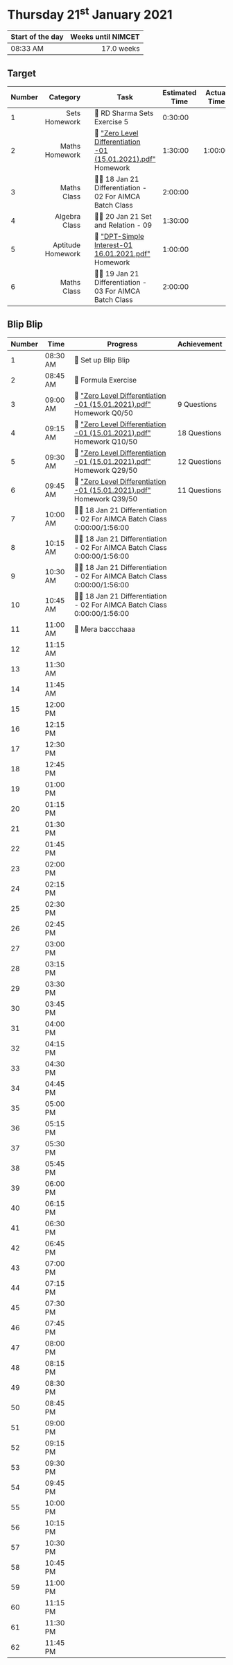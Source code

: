 # Thursday 21<sup>st</sup> January 2021

| Start of the day | Weeks until NIMCET |
| ---------------- | -----------------: |
| 08:33 AM | 17.0 weeks |

## Target
| Number |Category|      |Task| Estimated Time | Actual Time |
| - | -: | - | - | - | - |
| 1 | Sets Homework | | 💪 RD Sharma Sets Exercise 5 | 0:30:00 | |
| 2 | Maths Homework | | 📒 ["Zero Level Differentiation -01 (15.01.2021).pdf"](https://live.impetusgurukul.com/?route=item/descriptivetest&file=aHR0cDovL3RyLWF0dGFjaG1lbnRzLnMzLWFwLXNvdXRoZWFzdC0xLmFtYXpvbmF3cy5jb20vQVMvMjIzZDMyL3F1ZS8wMjU4MDgyODU4NmYwLVplcm8gTGV2ZWwgRGlmZmVyZW50aWF0aW9uIC0wMSAoMTUuMDEuMjAyMSkucGRm) Homework | 1:30:00 | 1:00:00 |
| 3 | Maths Class | | 👨‍🏫 18 Jan 21 Differentiation - 02  For AIMCA Batch Class | 2:00:00 | |
| 4 | Algebra Class | | 👨‍🏫 20 Jan 21 Set and Relation - 09 | 1:30:00 | |
| 5 | Aptitude Homework | | 📒 ["DPT-Simple Interest-01 16.01.2021.pdf"](https://live.impetusgurukul.com/?route=item/descriptivetest&file=aHR0cDovL3RyLWF0dGFjaG1lbnRzLnMzLWFwLXNvdXRoZWFzdC0xLmFtYXpvbmF3cy5jb20vQVMvMjIzZDMyL3F1ZS8wMjU4MGI2NWRjMTk5LURQVC1TaW1wbGUgSW50ZXJlc3QtMDEgMTYuMDEuMjAyMS5wZGY=) Homework | 1:00:00 | |
| 6 | Maths Class | | 👨‍🏫 19 Jan 21 Differentiation - 03  For AIMCA Batch Class | 2:00:00 | |

## Blip Blip

| Number |Time|Progress| Achievement   |
| - | - | - | - |
| 1 | 08:30 AM | 📃 Set up Blip Blip |  |
| 2 | 08:45 AM | 💪 Formula Exercise | |
| 3 | 09:00 AM | 📒 ["Zero Level Differentiation -01 (15.01.2021).pdf"](https://live.impetusgurukul.com/?route=item/descriptivetest&file=aHR0cDovL3RyLWF0dGFjaG1lbnRzLnMzLWFwLXNvdXRoZWFzdC0xLmFtYXpvbmF3cy5jb20vQVMvMjIzZDMyL3F1ZS8wMjU4MDgyODU4NmYwLVplcm8gTGV2ZWwgRGlmZmVyZW50aWF0aW9uIC0wMSAoMTUuMDEuMjAyMSkucGRm) Homework Q0/50 | 9 Questions |
| 4 | 09:15 AM | 📒 ["Zero Level Differentiation -01 (15.01.2021).pdf"](https://live.impetusgurukul.com/?route=item/descriptivetest&file=aHR0cDovL3RyLWF0dGFjaG1lbnRzLnMzLWFwLXNvdXRoZWFzdC0xLmFtYXpvbmF3cy5jb20vQVMvMjIzZDMyL3F1ZS8wMjU4MDgyODU4NmYwLVplcm8gTGV2ZWwgRGlmZmVyZW50aWF0aW9uIC0wMSAoMTUuMDEuMjAyMSkucGRm) Homework Q10/50 | 18 Questions |
| 5 | 09:30 AM | 📒 ["Zero Level Differentiation -01 (15.01.2021).pdf"](https://live.impetusgurukul.com/?route=item/descriptivetest&file=aHR0cDovL3RyLWF0dGFjaG1lbnRzLnMzLWFwLXNvdXRoZWFzdC0xLmFtYXpvbmF3cy5jb20vQVMvMjIzZDMyL3F1ZS8wMjU4MDgyODU4NmYwLVplcm8gTGV2ZWwgRGlmZmVyZW50aWF0aW9uIC0wMSAoMTUuMDEuMjAyMSkucGRm) Homework Q29/50 | 12 Questions |
| 6 | 09:45 AM | 📒 ["Zero Level Differentiation -01 (15.01.2021).pdf"](https://live.impetusgurukul.com/?route=item/descriptivetest&file=aHR0cDovL3RyLWF0dGFjaG1lbnRzLnMzLWFwLXNvdXRoZWFzdC0xLmFtYXpvbmF3cy5jb20vQVMvMjIzZDMyL3F1ZS8wMjU4MDgyODU4NmYwLVplcm8gTGV2ZWwgRGlmZmVyZW50aWF0aW9uIC0wMSAoMTUuMDEuMjAyMSkucGRm) Homework Q39/50 | 11 Questions |
| 7 | 10:00 AM | 👨‍🏫 18 Jan 21 Differentiation - 02  For AIMCA Batch Class 0:00:00/1:56:00 | |
| 8 | 10:15 AM | 👨‍🏫 18 Jan 21 Differentiation - 02  For AIMCA Batch Class 0:00:00/1:56:00 | |
| 9 | 10:30 AM | 👨‍🏫 18 Jan 21 Differentiation - 02  For AIMCA Batch Class 0:00:00/1:56:00 | |
| 10 | 10:45 AM | 👨‍🏫 18 Jan 21 Differentiation - 02  For AIMCA Batch Class 0:00:00/1:56:00 | |
| 11 | 11:00 AM | 💛 Mera baccchaaa | |
| 12 | 11:15 AM | | |
| 13 | 11:30 AM | | |
| 14 | 11:45 AM | | |
| 15 | 12:00 PM | | |
| 16 | 12:15 PM | | |
| 17 | 12:30 PM | | |
| 18 | 12:45 PM | | |
| 19 | 01:00 PM | | |
| 20 | 01:15 PM | | |
| 21 | 01:30 PM | | |
| 22 | 01:45 PM | | |
| 23 | 02:00 PM | | |
| 24 | 02:15 PM | | |
| 25 | 02:30 PM | | |
| 26 | 02:45 PM | | |
| 27 | 03:00 PM | | |
| 28 | 03:15 PM | | |
| 29 | 03:30 PM | | |
| 30 | 03:45 PM | | |
| 31 | 04:00 PM | | |
| 32 | 04:15 PM | | |
| 33 | 04:30 PM | | |
| 34 | 04:45 PM | | |
| 35 | 05:00 PM | | |
| 36 | 05:15 PM | | |
| 37 | 05:30 PM | | |
| 38 | 05:45 PM | | |
| 39 | 06:00 PM | | |
| 40 | 06:15 PM | | |
| 41 | 06:30 PM | | |
| 42 | 06:45 PM | | |
| 43 | 07:00 PM | | |
| 44 | 07:15 PM | | |
| 45 | 07:30 PM | | |
| 46 | 07:45 PM | | |
| 47 | 08:00 PM | | |
| 48 | 08:15 PM | | |
| 49 | 08:30 PM | | |
| 50 | 08:45 PM | | |
| 51 | 09:00 PM | | |
| 52 | 09:15 PM | | |
| 53 | 09:30 PM | | |
| 54 | 09:45 PM | | |
| 55 | 10:00 PM | | |
| 56 | 10:15 PM | | |
| 57 | 10:30 PM | | |
| 58 | 10:45 PM | | |
| 59 | 11:00 PM | | |
| 60 | 11:15 PM | | |
| 61 | 11:30 PM | | |
| 62 | 11:45 PM | | |

